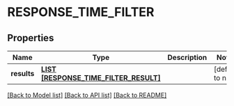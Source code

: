 # RESPONSE_TIME_FILTER

## Properties
Name | Type | Description | Notes
------------ | ------------- | ------------- | -------------
**results** | [**LIST [RESPONSE_TIME_FILTER_RESULT]**](ResponseTimeFilterResult.md) |  | [default to null]

[[Back to Model list]](../README.md#documentation-for-models) [[Back to API list]](../README.md#documentation-for-api-endpoints) [[Back to README]](../README.md)


